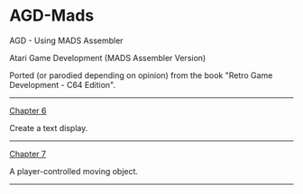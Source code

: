 # AGD-Mads
AGD - Using MADS Assembler

Atari Game Development (MADS Assembler Version)

Ported (or parodied depending on opinion) from the book "Retro Game Development - C64 Edition".

---

[Chapter 6](https://github.com/kenjennings/AGD-Mads/edit/master/chap06_README.md "Chapter 6") 

Create a text display.

---

[Chapter 7](https://github.com/kenjennings/AGD-Mads/edit/master/chap07_README.md "Chapter 7") 

A player-controlled moving object. 

---
